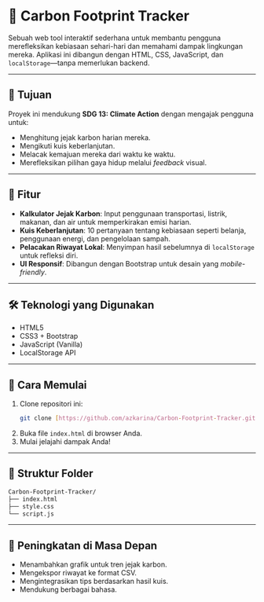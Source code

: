 # 🌱 Carbon Footprint Tracker

Sebuah web tool interaktif sederhana untuk membantu pengguna merefleksikan kebiasaan sehari-hari dan memahami dampak lingkungan mereka. Aplikasi ini dibangun dengan HTML, CSS, JavaScript, dan `localStorage`—tanpa memerlukan backend.

---

## 🎯 Tujuan

Proyek ini mendukung **SDG 13: Climate Action** dengan mengajak pengguna untuk:

* Menghitung jejak karbon harian mereka.
* Mengikuti kuis keberlanjutan.
* Melacak kemajuan mereka dari waktu ke waktu.
* Merefleksikan pilihan gaya hidup melalui *feedback* visual.

---

## 🧩 Fitur

* **Kalkulator Jejak Karbon**: Input penggunaan transportasi, listrik, makanan, dan air untuk memperkirakan emisi harian.
* **Kuis Keberlanjutan**: 10 pertanyaan tentang kebiasaan seperti belanja, penggunaan energi, dan pengelolaan sampah.
* **Pelacakan Riwayat Lokal**: Menyimpan hasil sebelumnya di `localStorage` untuk refleksi diri.
* **UI Responsif**: Dibangun dengan Bootstrap untuk desain yang *mobile-friendly*.

---

## 🛠️ Teknologi yang Digunakan

* HTML5
* CSS3 + Bootstrap
* JavaScript (Vanilla)
* LocalStorage API

---

## 🚀 Cara Memulai

1.  Clone repositori ini:
    ```bash
    git clone [https://github.com/azkarina/Carbon-Footprint-Tracker.git](https://github.com/azkarina/Carbon-Footprint-Tracker.git)
    ```
2.  Buka file `index.html` di browser Anda.
3.  Mulai jelajahi dampak Anda!

---

## 📁 Struktur Folder
```bash
Carbon-Footprint-Tracker/
├── index.html
├── style.css
└── script.js
```

---

## 📌 Peningkatan di Masa Depan

* Menambahkan grafik untuk tren jejak karbon.
* Mengekspor riwayat ke format CSV.
* Mengintegrasikan tips berdasarkan hasil kuis.
* Mendukung berbagai bahasa.
